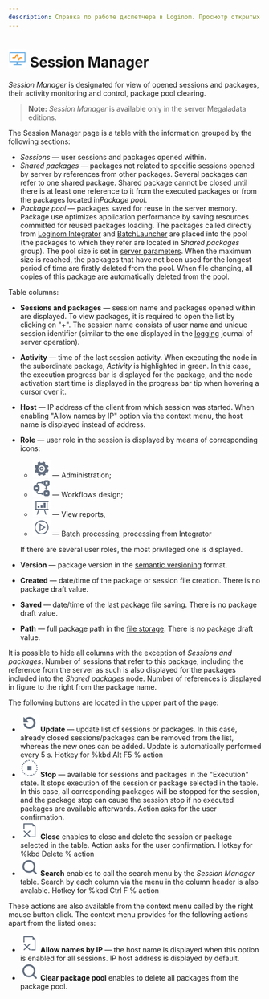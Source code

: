 ```yaml
---
description: Справка по работе диспетчера в Loginom. Просмотр открытых сессий и пакетов. Мониторинг и управление активностью сессий, очистка пула пакетов. Общие сведения о колонках таблицы диспетчера.
---
```

# ![Parameters](./../images/icons/common/admin-system-objects/manager_default.svg) Session Manager

*Session Manager* is designated for view of opened sessions and packages, their activity monitoring and control, package pool clearing.

> **Note:** *Session Manager* is available only in the server Megaladata editions.

The Session Manager page is a table with the information grouped by the following sections:

* *Sessions* — user sessions and packages opened within.
* *Shared packages* — packages not related to specific sessions opened by server by references from other packages. Several packages can refer to one shared package. Shared package cannot be closed until there is at least one reference to it from the executed packages or from the packages located in*Package pool*.
* *Package pool* — packages saved for reuse in the server memory. Package use optimizes application performance by saving resources committed for reused packages loading. The packages called directly from [Loginom Integrator](https://help.loginom.ru/adminguide/windows/integrator/) and [BatchLauncher](./../workflow/batchlauncher.md) are placed into the pool (the packages to which they refer are located in *Shared packages* group). The pool size is set in [server parameters](./parameters.md). When the maximum size is reached, the packages that have not been used for the longest period of time are firstly deleted from the pool. When file changing, all copies of this package are automatically deleted from the pool.

Table columns:

* **Sessions and packages** — session name and packages opened within are displayed. To view packages, it is required to open the list by clicking on "+". The session name consists of user name and unique session identifier (similar to the one displayed in the [logging](./../admin/parameters.md#parametry-logirovaniya) journal of server operation).
* **Activity** — time of the last session activity. When executing the node in the subordinate package, *Activity* is highlighted in green. In this case, the execution progress bar is displayed for the package, and the node activation start time is displayed in the progress bar tip when hovering a cursor over it.
* **Host** — IP address of the client from which session was started. When enabling "Allow names by IP" option via the context menu, the host name is displayed instead of address.
* **Role** — user role in the session is displayed by means of corresponding icons:
   * ![Parameters](./../images/icons/admin/user-roles/admin_default.svg) — Administration;
   * ![Parameters](./../images/icons/admin/user-roles/design_default.svg) — Workflows design;
   * ![Parameters](./../images/icons/admin/user-roles/viewer_default.svg) — View reports,
   * ![Parameters](./../images/icons/admin/user-roles/execute_default.svg) — Batch processing, processing from  Integrator

   If there are several user roles, the most privileged one is displayed.
* **Version** — package version in the [semantic versioning](https://semver.org/lang/ru/) format.
* **Created** — date/time of the package or session file creation. There is no package draft value.
* **Saved** — date/time of the last package file saving. There is no package draft value.
* **Path** — full package path in the [file storage](./../location_user_files.md). There is no package draft value.

It is possible to hide all columns with the exception of *Sessions and packages*. Number of sessions that refer to this package, including the reference from the server as such is also displayed for the packages included into the *Shared packages* node. Number of references is displayed in figure to the right from the package name.

The following buttons are located in the upper part of the page:

* ![Update](./../images/icons/common/toolbar-controls/refresh_default.svg) **Update** — update list of sessions or packages. In this case, already closed sessions/packages can be removed from the list, whereas the new ones can be added. Update is automatically performed every 5 s. Hotkey for %kbd Alt F5 % action
* ![Stop](./../images/icons/common/toolbar-controls/stop_default.svg) **Stop** — available for sessions and packages in the "Execution" state. It stops execution of the session or package selected in the table. In this case, all corresponding packages will be stopped for the session, and the package stop can cause the session stop if no executed packages are available afterwards. Action asks for the user confirmation.
* ![Close](./../images/icons/common/toolbar-controls/close_default.svg) **Close** enables to close and delete the session or package selected in the table. Action asks for the user confirmation. Hotkey for %kbd Delete % action
* ![Search](./../images/icons/common/toolbar-controls/zoom_default.svg) **Search** enables to call the search menu by the *Session Manager* table. Search by each column via the menu in the column header is also avalable. Hotkey for %kbd Ctrl F % action

These actions are also available from the context menu called by the right mouse button click. The context menu provides for the following actions apart from the listed ones:

* ![Allow names by IP](./../images/icons/common/toolbar-controls/close_default.svg) **Allow names by IP** — the host name is displayed when this option is enabled for all sessions. IP host address is displayed by default.
* ![Clear package pool](./../images/icons/common/toolbar-controls/zoom_default.svg) **Clear package pool** enables to delete all packages from the package pool.
